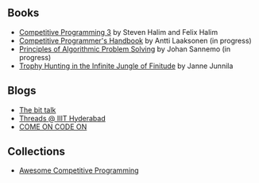 ---
...

## Books
* [Competitive Programming 3](https://cpbook.net/) by Steven Halim and Felix Halim
* [Competitive Programmer's Handbook](https://github.com/pllk/cphb/blob/master/kkkk.pdf) by Antti Laaksonen (in progress)
* [Principles of Algorithmic Problem Solving](http://www.csc.kth.se/~jsannemo/slask/main.pdf) by Johan Sannemo (in progress)
* [Trophy Hunting in the Infinite Jungle of Finitude](http://qubit.pw/trophy.pdf) by Janne Junnila

## Blogs
* [The bit talk](http://mradwan.github.io/)
* [Threads @ IIIT Hyderabad](https://threads-iiith.quora.com/)
* [COME ON CODE ON](https://comeoncodeon.wordpress.com/)

## Collections
* [Awesome Competitive Programming](https://github.com/lnishan/awesome-competitive-programming)
